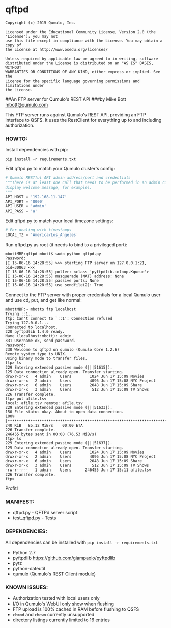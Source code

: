 # qftpd

```
Copyright (c) 2015 Qumulo, Inc.

Licensed under the Educational Community License, Version 2.0 (the "License"); you may not
use this file except in compliance with the License. You may obtain a copy of
the License at http://www.osedu.org/licenses/

Unless required by applicable law or agreed to in writing, software
distributed under the License is distributed on an "AS IS" BASIS, WITHOUT
WARRANTIES OR CONDITIONS OF ANY KIND, either express or implied. See the
License for the specific language governing permissions and limitations under
the License.
```

##An FTP server for Qumulo's REST API
###by Mike Bott <mbott@qumulo.com>

This FTP server runs against Qumulo's REST API, providing an FTP interface to QSFS. It uses the RestClient for
everything up to and including authorization.

### HOWTO:

Install dependencies with pip:

```
pip install -r requirements.txt
```

Edit qftpd.py to match your Qumulo cluster's config:

```python
# Qumulo RESTful API admin address/port and credentials
"""There is at least one call that needs to be performed in an admin context (need to get cluster config stuff to
display welcome message, for example).
"""
API_HOST = '192.168.11.147'
API_PORT = '8000'
API_USER = 'admin'
API_PASS = 'a'
```

Edit qftpd.py to match your local timezone settings:

```python
# For dealing with timestamps
LOCAL_TZ = 'America/Los_Angeles'
```

Run qftpd.py as root (it needs to bind to a privileged port):

```
mbottMBP:qftpd mbott$ sudo python qftpd.py
Password:
[I 15-06-16 14:28:55] >>> starting FTP server on 127.0.0.1:21, pid=30863 <<<
[I 15-06-16 14:28:55] poller: <class 'pyftpdlib.ioloop.Kqueue'>
[I 15-06-16 14:28:55] masquerade (NAT) address: None
[I 15-06-16 14:28:55] passive ports: None
[I 15-06-16 14:28:55] use sendfile(2): True
```

Connect to the FTP server with proper credentials for a local Qumulo user and use cd, put, and get like normal:

```
mbottMBP:~ mbott$ ftp localhost
Trying ::1...
ftp: Can't connect to `::1': Connection refused
Trying 127.0.0.1...
Connected to localhost.
220 pyftpdlib 1.4.0 ready.
Name (localhost:mbott): admin
331 Username ok, send password.
Password:
230 Welcome to qftpd on qumulo (Qumulo Core 1.2.6)
Remote system type is UNIX.
Using binary mode to transfer files.
ftp> ls
229 Entering extended passive mode (|||51615|).
125 Data connection already open. Transfer starting.
drwxr-xr-x   4 admin    Users        1024 Jun 17 15:09 Movies
drwxr-xr-x   2 admin    Users        4096 Jun 17 15:08 NYC Project
drwxr-xr-x   6 admin    Users        2048 Jun 17 15:09 Share
drwxr-xr-x   3 admin    Users         512 Jun 17 15:09 TV Shows
226 Transfer complete.
ftp> put afile.tsv
local: afile.tsv remote: afile.tsv
229 Entering extended passive mode (|||51633|).
150 File status okay. About to open data connection.
100% |**************************************************************************************************|   240 KiB   85.12 MiB/s    00:00 ETA
226 Transfer complete.
246455 bytes sent in 00:00 (76.53 MiB/s)
ftp> ls
229 Entering extended passive mode (|||51637|).
125 Data connection already open. Transfer starting.
drwxr-xr-x   4 admin    Users        1024 Jun 17 15:09 Movies
drwxr-xr-x   2 admin    Users        4096 Jun 17 15:08 NYC Project
drwxr-xr-x   6 admin    Users        2048 Jun 17 15:09 Share
drwxr-xr-x   3 admin    Users         512 Jun 17 15:09 TV Shows
-rw-r--r--   1 admin    Users      246455 Jun 17 15:11 afile.tsv
226 Transfer complete.
ftp>
```

Profit!

### MANIFEST:

* qftpd.py - QFTPd server script
* test_qftpd.py - Tests

### DEPENDENCIES:

All dependencies can be installed with `pip install -r requirements.txt`

* Python 2.7
* pyftpdlib https://github.com/giampaolo/pyftpdlib
* pytz
* python-dateutil
* qumulo (Qumulo's REST Client module)

### KNOWN ISSUES:

* Authorization tested with local users only
* I/O in Qumulo's WebUI only show when flushing
* FTP upload is 100% cached in RAM before flushing to QSFS
* `chmod` and `chown` currently unsupported
* directory listings currently limited to 16 entries
